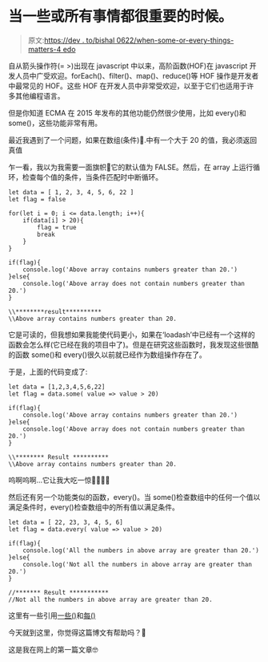 # 当一些或所有事情都很重要的时候。

> 原文:[https://dev . to/bishal 0622/when-some-or-every-things-matters-4 edo](https://dev.to/bishal0622/when-some-or-every-things-matters-4edo)

自从箭头操作符(= >)出现在 javascript 中以来，高阶函数(HOF)在 javascript 开发人员中广受欢迎。forEach()、filter()、map()、reduce()等 HOF 操作是开发者中最常见的 HOF。这些 HOF 在开发人员中非常受欢迎，以至于它们也适用于许多其他编程语言。

但是你知道 ECMA 在 2015 年发布的其他功能仍然很少使用，比如 every()和 some()，这些功能非常有用。

最近我遇到了一个问题，如果在数组(条件)🧐.中有一个大于 20 的值，我必须返回真值

乍一看，我以为我需要一面旗帜🏁它的默认值为 FALSE。然后，在 array 上运行循环，检查每个值的条件，当条件匹配时中断循环。

```
let data = [ 1, 2, 3, 4, 5, 6, 22 ]
let flag = false

for(let i = 0; i <= data.length; i++){
    if(data[i] > 20){
        flag = true
        break
    }
}

if(flag){
    console.log('Above array contains numbers greater than 20.')
}else{
    console.log('Above array does not contain numbers greater than 20.')
}

\\********result**********
\\Above array contains numbers greater than 20. 
```

它是可读的，但我想如果我能使代码更小，如果在‘loadash’中已经有一个这样的函数会怎么样(它已经在我的项目中了)。但是在研究这些函数时，我发现这些很酷的函数 some()和 every()很久以前就已经作为数组操作存在了。

于是，上面的代码变成了:

```
let data = [1,2,3,4,5,6,22]
let flag = data.some( value => value > 20)

if(flag){
    console.log('Above array contains numbers greater than 20.')
}else{
    console.log('Above array does not contain numbers greater than 20.')
}

\\******** Result **********
\\Above array contains numbers greater than 20. 
```

呜啊呜啊...它让我大吃一惊🤯🤯🤯🤯

然后还有另一个功能类似的函数，every()。当 some()检查数组中的任何一个值以满足条件时，every()检查数组中的所有值以满足条件。

```
let data = [ 22, 23, 3, 4, 5, 6]
let flag = data.every( value => value > 20)

if(flag){
    console.log('All the numbers in above array are greater than 20.')
}else{
    console.log('Not all the numbers in above array are greater than 20.')
}

//******* Result ***********
//Not all the numbers in above array are greater than 20. 
```

这里有一些引用[一些()](https://developer.mozilla.org/en-US/docs/Web/JavaScript/Reference/Global_Objects/Array/some)和[每()](https://developer.mozilla.org/en-US/docs/Web/JavaScript/Reference/Global_Objects/Array/every)

今天就到这里，你觉得这篇博文有帮助吗？🤞

这是我在网上的第一篇文章🤓